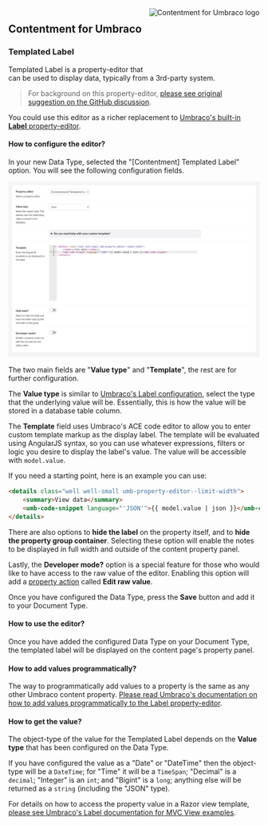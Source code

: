 <img src="../assets/img/logo.png" alt="Contentment for Umbraco logo" title="A state of Umbraco happiness." height="130" align="right">

## Contentment for Umbraco

### Templated Label

Templated Label is a property-editor that can be used to display data, typically from a 3rd-party system.

> For background on this property-editor, [please see original suggestion on the GitHub discussion](https://github.com/leekelleher/umbraco-contentment/discussions/100).

You could use this editor as a richer replacement to [Umbraco's built-in **Label** property-editor](https://our.umbraco.com/Documentation/Fundamentals/Backoffice/Property-Editors/Built-in-Property-Editors/Label).


#### How to configure the editor?

In your new Data Type, selected the "[Contentment] Templated Label" option. You will see the following configuration fields.

![Configuration Editor for Templated Label](templated-label--configuration-editor.png)

The two main fields are "**Value type**" and "**Template**", the rest are for further configuration.

The **Value type** is similar to [Umbraco's Label configuration](https://our.umbraco.com/Documentation/Fundamentals/Backoffice/Property-Editors/Built-in-Property-Editors/Label#value-type), select the type that the underlying value will be. Essentially, this is how the value will be stored in a database table column.

The **Template** field uses Umbraco's ACE code editor to allow you to enter custom template markup as the display label. The template will be evaluated using AngularJS syntax, so you can use whatever expressions, filters or logic you desire to display the label's value. The value will be accessible with `model.value`.

If you need a starting point, here is an example you can use:

```html
<details class="well well-small umb-property-editor--limit-width">
    <summary>View data</summary>
    <umb-code-snippet language="'JSON'">{{ model.value | json }}</umb-code-snippet>
</details>
```

There are also options to **hide the label** on the property itself, and to **hide the property group container**. Selecting these option will enable the notes to be displayed in full width and outside of the content property panel.

Lastly, the **Developer mode?** option is a special feature for those who would like to have access to the raw value of the editor. Enabling this option will add a [property action](https://our.umbraco.com/Documentation/Extending/Property-Editors/Property-Actions/) called **Edit raw value**.

Once you have configured the Data Type, press the **Save** button and add it to your Document Type.


#### How to use the editor?

Once you have added the configured Data Type on your Document Type, the templated label will be displayed on the content page's property panel.


#### How to add values programmatically?

The way to programmatically add values to a property is the same as any other Umbraco content property. [Please read Umbraco's documentation on how to add values programmatically to the Label property-editor](https://our.umbraco.com/Documentation/Fundamentals/Backoffice/Property-Editors/Built-in-Property-Editors/Label#add-values-programmatically).


#### How to get the value?

The object-type of the value for the Templated Label depends on the **Value type** that has been configured on the Data Type.

If you have configured the value as a "Date" or "DateTime" then the object-type will be a `DateTime`; for "Time" it will be a `TimeSpan`; "Decimal" is a `decimal`; "Integer" is an `int`; and "Bigint" is a `long`; anything else will be returned as a `string` (including the "JSON" type).

For details on how to access the property value in a Razor view template, [please see Umbraco's Label documentation for MVC View examples](https://our.umbraco.com/Documentation/Fundamentals/Backoffice/Property-Editors/Built-in-Property-Editors/Label#mvc-view-example).

